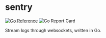 # sentry
[![Go Reference](https://pkg.go.dev/badge/github.com/pravinba9495/sentry.svg)](https://pkg.go.dev/github.com/pravinba9495/sentry) ![Go Report Card](https://goreportcard.com/badge/github.com/pravinba9495/sentry)

Stream logs through websockets, written in Go.